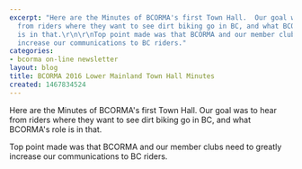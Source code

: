 ```yaml
---
excerpt: "Here are the Minutes of BCORMA's first Town Hall.  Our goal was to hear
  from riders where they want to see dirt biking go in BC, and what BCORMA's role
  is in that.\r\n\r\nTop point made was that BCORMA and our member clubs need to greatly
  increase our communications to BC riders."
categories:
- bcorma on-line newsletter
layout: blog
title: BCORMA 2016 Lower Mainland Town Hall Minutes
created: 1467834524
---
```

Here are the Minutes of BCORMA's first Town Hall.  Our goal was to hear from riders where they want to see dirt biking go in BC, and what BCORMA's role is in that.

Top point made was that BCORMA and our member clubs need to greatly increase our communications to BC riders.
